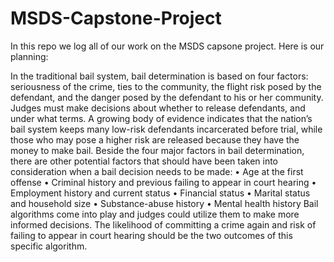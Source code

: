 # MSDS-Capstone-Project
In this repo we log all of our work on the MSDS capsone project. 
Here is our planning:

In the traditional bail system, bail determination is based on four factors: seriousness of the crime, ties to the community, the flight risk posed by the defendant, and the danger posed by the defendant to his or her community. Judges must make decisions about whether to release defendants, and under what terms. A growing body of evidence indicates that the nation’s bail system keeps many low-risk defendants incarcerated before trial, while those who may pose a higher risk are released because they have the money to make bail. Beside the four major factors in bail determination, there are other potential factors that should have been taken into consideration when a bail decision needs to be made: 
•	Age at the first offense
•	Criminal history and previous failing to appear in court hearing
•	Employment history and current status
•	Financial status 
•	Marital status and household size 
•	Substance-abuse history 
•	Mental health history
Bail algorithms come into play and judges could utilize them to make more informed decisions. The likelihood of committing a crime again and risk of failing to appear in court hearing should be the two outcomes of this specific algorithm.

